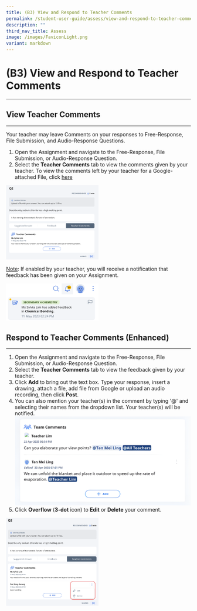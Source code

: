 ```yaml
---
title: (B3) View and Respond to Teacher Comments
permalink: /student-user-guide/assess/view-and-respond-to-teacher-comments/
description: ""
third_nav_title: Assess
image: /images/FaviconLight.png
variant: markdown
---
```

<h1 id="-3-view-and-respond-to-teacher-comments">(B3) View and Respond to Teacher Comments</h1><hr>
<h2>View Teacher Comments</h2>
<hr>
<p>Your teacher may leave Comments on your responses to Free-Response, File Submission, and Audio-Response Questions.</p>
<ol>
<li>Open the Assignment and navigate to the Free-Response, File Submission, or Audio-Response Question.</li>
<li>Select the <strong>Teacher Comments</strong> tab to view the comments given by your teacher. To view the comments left by your teacher for a Google-attached File, click <a target="_blank" href="/student-user-guide/assign/attempt-google-attached-files/">here</a></li>
</ol>
<p><img alt="View and Respond to Teacher Comments" style="width: 50%;" src="/images/1Student/As-TeacherComments.png"></p>
<p><u>Note</u>: If enabled by your teacher, you will receive a notification that feedback has been given on your Assignment.</p>
<p><img alt="View and Respond to Teacher Comments" style="width: 50%;" src="/images/1Student/As-TeacherComments1.png"></p>
<h2 id="respond-to-teacher-comments">Respond to Teacher Comments (Enhanced)</h2>
<hr>
<ol>
<li>Open the Assignment and navigate to the Free-Response, File Submission, or Audio-Response Question.</li>
<li>Select the <strong>Teacher Comments</strong> tab to view the feedback given by your teacher.</li>
<li>Click <strong>Add</strong> to bring out the text box. Type your response, insert a drawing, attach a file, add file from Google or upload an audio recording, then click <strong>Post</strong>.</li>
<li> You can also mention your teacher(s) in the comment by typing '@' and selecting their names from the dropdown list. Your teacher(s) will be notified.</li>
	<img src="/images/1Student/Assign_Student_Comments_1_upscaled.png">
<li>Click <strong>Overflow</strong> (<strong>3-dot</strong> icon) to <strong>Edit</strong> or <strong>Delete</strong> your comment.</li>
</ol>
<img alt="View and Respond to Teacher Comments" style="width: 50%;" src="/images/1Student/As-TeacherComments2.png">